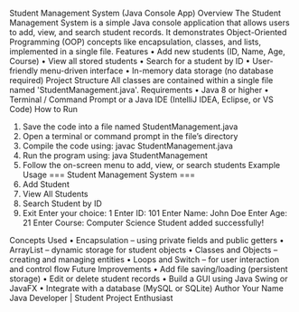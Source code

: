 Student Management System (Java Console App)
Overview
The Student Management System is a simple Java console application that allows users to add, view, and search student records. It demonstrates Object-Oriented Programming (OOP) concepts like encapsulation, classes, and lists, implemented in a single file.
Features
•	Add new students (ID, Name, Age, Course)
•	View all stored students
•	Search for a student by ID
•	User-friendly menu-driven interface
•	In-memory data storage (no database required)
Project Structure
All classes are contained within a single file named 'StudentManagement.java'.
Requirements
•	Java 8 or higher
•	Terminal / Command Prompt or a Java IDE (IntelliJ IDEA, Eclipse, or VS Code)
How to Run
1. Save the code into a file named StudentManagement.java
2. Open a terminal or command prompt in the file’s directory
3. Compile the code using: javac StudentManagement.java
4. Run the program using: java StudentManagement
5. Follow the on-screen menu to add, view, or search students
Example Usage
=== Student Management System ===
1. Add Student
2. View All Students
3. Search Student by ID
4. Exit
Enter your choice: 1
Enter ID: 101
Enter Name: John Doe
Enter Age: 21
Enter Course: Computer Science
Student added successfully!

Concepts Used
•	Encapsulation – using private fields and public getters
•	ArrayList – dynamic storage for student objects
•	Classes and Objects – creating and managing entities
•	Loops and Switch – for user interaction and control flow
Future Improvements
•	Add file saving/loading (persistent storage)
•	Edit or delete student records
•	Build a GUI using Java Swing or JavaFX
•	Integrate with a database (MySQL or SQLite)
Author
Your Name
Java Developer | Student Project Enthusiast
